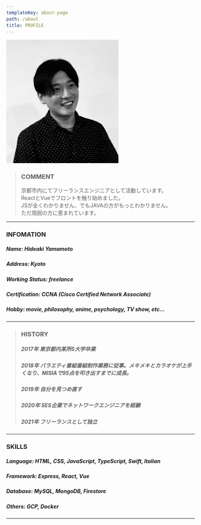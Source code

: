 ```yaml
---
templateKey: about-page
path: /about
title: PROFILE
---
```

<img width="300" alt="itsme" src="https://github.com/ideahy/gatsby-starter-netlify-cms/blob/master/static/img/itsme.jpg?raw=true">

> ### COMMENT
>
> 京都市内にてフリーランスエンジニアとして活動しています。<br>
> ReactとVueでフロントを触り始めました。<br>
> JSが全くわかりません、でもJAVAの方がもっとわかりません。<br>
> ただ周囲の方に恵まれています。

- - -

### INFOMATION

##### Name: Hideaki Yamamoto

##### Address: Kyoto

##### Working Status: freelance

##### Certification: CCNA (Cisco Certified Network Associate)

##### Hobby: movie, philosophy, anime, psychology, TV show, etc...

- - -

> ### HISTORY
>
> ##### 2017年 東京都内某所S大学卒業
>
> ##### 2018年 バラエティ番組番組制作業務に従事。メキメキとカラオケが上手くなり、MISIAで95点を叩き出すまでに成長。
>
> ##### 2019年 自分を見つめ直す
>
> ##### 2020年 SES企業でネットワークエンジニアを経験
>
> ##### 2021年 フリーランスとして独立

- - -

### SKILLS

##### Language: HTML, CSS, JavaScript, TypeScript, Swift, Italian

##### Framework: Express, React, Vue

##### Database: MySQL, MongoDB, Firestore

##### Others: GCP, Docker

- - -